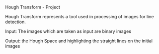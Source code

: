 Hough Transform - Project


Hough Transform represents a tool used in processing of images for line detection.

Input: The images which are taken as input are binary images 

Output: the Hough Space and highlighting the straight lines on the initial images
